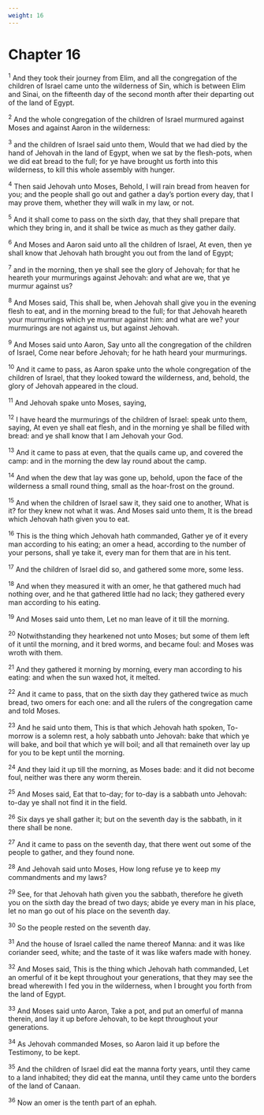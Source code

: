 ```yaml
---
weight: 16
---
```


# Chapter 16

<sup>1</sup> And they took their journey from Elim, and all the congregation of the children of Israel came unto the wilderness of Sin, which is between Elim and Sinai, on the fifteenth day of the second month after their departing out of the land of Egypt. 

<sup>2</sup> And the whole congregation of the children of Israel murmured against Moses and against Aaron in the wilderness: 

<sup>3</sup> and the children of Israel said unto them, Would that we had died by the hand of Jehovah in the land of Egypt, when we sat by the flesh-pots, when we did eat bread to the full; for ye have brought us forth into this wilderness, to kill this whole assembly with hunger. 

<sup>4</sup> Then said Jehovah unto Moses, Behold, I will rain bread from heaven for you; and the people shall go out and gather a day’s portion every day, that I may prove them, whether they will walk in my law, or not. 

<sup>5</sup> And it shall come to pass on the sixth day, that they shall prepare that which they bring in, and it shall be twice as much as they gather daily. 

<sup>6</sup> And Moses and Aaron said unto all the children of Israel, At even, then ye shall know that Jehovah hath brought you out from the land of Egypt; 

<sup>7</sup> and in the morning, then ye shall see the glory of Jehovah; for that he heareth your murmurings against Jehovah: and what are we, that ye murmur against us? 

<sup>8</sup> And Moses said, This shall be, when Jehovah shall give you in the evening flesh to eat, and in the morning bread to the full; for that Jehovah heareth your murmurings which ye murmur against him: and what are we? your murmurings are not against us, but against Jehovah. 

<sup>9</sup> And Moses said unto Aaron, Say unto all the congregation of the children of Israel, Come near before Jehovah; for he hath heard your murmurings. 

<sup>10</sup> And it came to pass, as Aaron spake unto the whole congregation of the children of Israel, that they looked toward the wilderness, and, behold, the glory of Jehovah appeared in the cloud. 

<sup>11</sup> And Jehovah spake unto Moses, saying, 

<sup>12</sup> I have heard the murmurings of the children of Israel: speak unto them, saying, At even ye shall eat flesh, and in the morning ye shall be filled with bread: and ye shall know that I am Jehovah your God. 

<sup>13</sup> And it came to pass at even, that the quails came up, and covered the camp: and in the morning the dew lay round about the camp. 

<sup>14</sup> And when the dew that lay was gone up, behold, upon the face of the wilderness a small round thing, small as the hoar-frost on the ground. 

<sup>15</sup> And when the children of Israel saw it, they said one to another, What is it? for they knew not what it was. And Moses said unto them, It is the bread which Jehovah hath given you to eat. 

<sup>16</sup> This is the thing which Jehovah hath commanded, Gather ye of it every man according to his eating; an omer a head, according to the number of your persons, shall ye take it, every man for them that are in his tent. 

<sup>17</sup> And the children of Israel did so, and gathered some more, some less. 

<sup>18</sup> And when they measured it with an omer, he that gathered much had nothing over, and he that gathered little had no lack; they gathered every man according to his eating. 

<sup>19</sup> And Moses said unto them, Let no man leave of it till the morning. 

<sup>20</sup> Notwithstanding they hearkened not unto Moses; but some of them left of it until the morning, and it bred worms, and became foul: and Moses was wroth with them. 

<sup>21</sup> And they gathered it morning by morning, every man according to his eating: and when the sun waxed hot, it melted. 

<sup>22</sup> And it came to pass, that on the sixth day they gathered twice as much bread, two omers for each one: and all the rulers of the congregation came and told Moses. 

<sup>23</sup> And he said unto them, This is that which Jehovah hath spoken, To-morrow is a solemn rest, a holy sabbath unto Jehovah: bake that which ye will bake, and boil that which ye will boil; and all that remaineth over lay up for you to be kept until the morning. 

<sup>24</sup> And they laid it up till the morning, as Moses bade: and it did not become foul, neither was there any worm therein. 

<sup>25</sup> And Moses said, Eat that to-day; for to-day is a sabbath unto Jehovah: to-day ye shall not find it in the field. 

<sup>26</sup> Six days ye shall gather it; but on the seventh day is the sabbath, in it there shall be none. 

<sup>27</sup> And it came to pass on the seventh day, that there went out some of the people to gather, and they found none. 

<sup>28</sup> And Jehovah said unto Moses, How long refuse ye to keep my commandments and my laws? 

<sup>29</sup> See, for that Jehovah hath given you the sabbath, therefore he giveth you on the sixth day the bread of two days; abide ye every man in his place, let no man go out of his place on the seventh day. 

<sup>30</sup> So the people rested on the seventh day. 

<sup>31</sup> And the house of Israel called the name thereof Manna: and it was like coriander seed, white; and the taste of it was like wafers made with honey. 

<sup>32</sup> And Moses said, This is the thing which Jehovah hath commanded, Let an omerful of it be kept throughout your generations, that they may see the bread wherewith I fed you in the wilderness, when I brought you forth from the land of Egypt. 

<sup>33</sup> And Moses said unto Aaron, Take a pot, and put an omerful of manna therein, and lay it up before Jehovah, to be kept throughout your generations. 

<sup>34</sup> As Jehovah commanded Moses, so Aaron laid it up before the Testimony, to be kept. 

<sup>35</sup> And the children of Israel did eat the manna forty years, until they came to a land inhabited; they did eat the manna, until they came unto the borders of the land of Canaan. 

<sup>36</sup> Now an omer is the tenth part of an ephah. 


